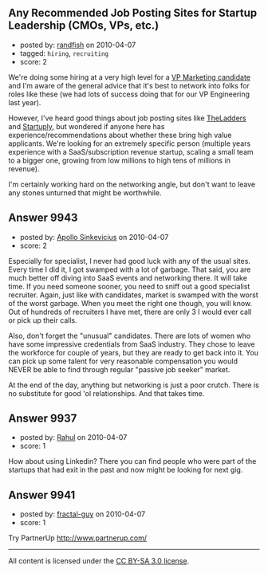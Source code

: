 ## Any Recommended Job Posting Sites for Startup Leadership (CMOs, VPs, etc.)

- posted by: [randfish](https://stackexchange.com/users/-1/105-randfish) on 2010-04-07
- tagged: `hiring`, `recruiting`
- score: 2

We're doing some hiring at a very high level for a [VP Marketing candidate][1] and I'm aware of the general advice that it's best to network into folks for roles like these (we had lots of success doing that for our VP Engineering last year).

However, I've heard good things about job posting sites like [TheLadders][2] and [Startuply][3], but wondered if anyone here has experience/recommendations about whether these bring high value applicants. We're looking for an extremely specific person (multiple years experience with a SaaS/subscription revenue startup, scaling a small team to a bigger one, growing from low millions to high tens of millions in revenue).

I'm certainly working hard on the networking angle, but don't want to leave any stones unturned that might be worthwhile.


  [1]: http://www.seomoz.org/dp/vpmarketing
  [2]: http://www.theladders.com
  [3]: http://www.startuply.com/


## Answer 9943

- posted by: [Apollo Sinkevicius](https://stackexchange.com/users/-1/2119-apollo-sinkevicius) on 2010-04-07
- score: 2

Especially for specialist, I never had good luck with any of the usual sites. Every time I did it, I got swamped with a lot of garbage.
That said, you are much better off diving into SaaS events and networking there. It will take time. If you need someone sooner, you need to sniff out a good specialist recruiter. Again, just like with candidates, market is swamped with the worst of the worst garbage. When you meet the right one though, you will know.
Out of hundreds of recruiters I have met, there are only 3 I would ever call or pick up their calls.

Also, don't forget the "unusual" candidates. There are lots of women who have some impressive credentials from SaaS industry. They chose to leave the workforce for couple of years, but they are ready to get back into it. You can pick up some talent for very reasonable compensation you would NEVER be able to find through regular "passive job seeker" market.

At the end of the day, anything but networking is just a poor crutch. There is no substitute for good 'ol relationships. And that takes time.


## Answer 9937

- posted by: [Rahul](https://stackexchange.com/users/-1/2109-rahul) on 2010-04-07
- score: 1

How about using Linkedin? There you can find people who were part of the startups that had exit in the past and now might be looking for next gig.


## Answer 9941

- posted by: [fractal-guy](https://stackexchange.com/users/-1/2274-fractal-guy) on 2010-04-07
- score: 1

Try PartnerUp
http://www.partnerup.com/



---

All content is licensed under the [CC BY-SA 3.0 license](https://creativecommons.org/licenses/by-sa/3.0/).
